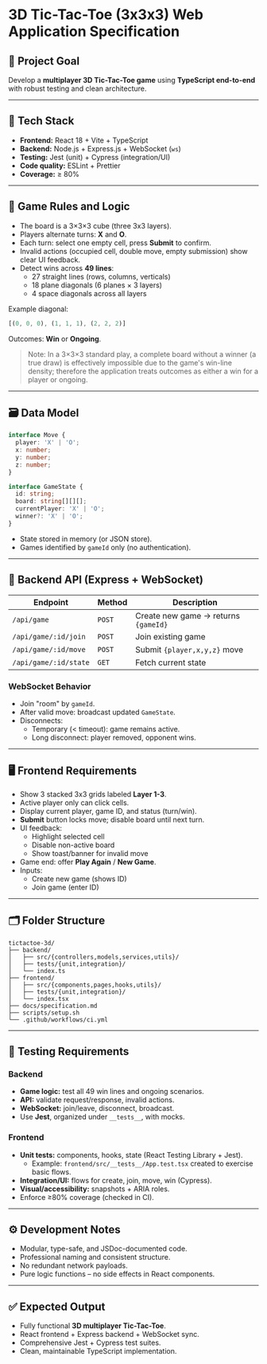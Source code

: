 # 3D Tic-Tac-Toe (3x3x3) Web Application Specification

## 🌟 Project Goal
Develop a **multiplayer 3D Tic-Tac-Toe game** using **TypeScript end-to-end** with robust testing and clean architecture.

---

## 🔻 Tech Stack
- **Frontend:** React 18 + Vite + TypeScript  
- **Backend:** Node.js + Express.js + WebSocket (`ws`)  
- **Testing:** Jest (unit) + Cypress (integration/UI)  
- **Code quality:** ESLint + Prettier  
- **Coverage:** ≥ 80%

---

## 🧩 Game Rules and Logic
- The board is a 3×3×3 cube (three 3x3 layers).
- Players alternate turns: **X** and **O**.
- Each turn: select one empty cell, press **Submit** to confirm.
- Invalid actions (occupied cell, double move, empty submission) show clear UI feedback.
- Detect wins across **49 lines**:
  - 27 straight lines (rows, columns, verticals)
  - 18 plane diagonals (6 planes × 3 layers)
  - 4 space diagonals across all layers

Example diagonal:
```ts
[(0, 0, 0), (1, 1, 1), (2, 2, 2)]
```

Outcomes: **Win** or **Ongoing**.

> Note: In a 3×3×3 standard play, a complete board without a winner (a true draw) is effectively impossible due to the game's win-line density; therefore the application treats outcomes as either a win for a player or ongoing.

---

## 🗃️ Data Model
```ts
interface Move {
  player: 'X' | 'O';
  x: number;
  y: number;
  z: number;
}

interface GameState {
  id: string;
  board: string[][][];
  currentPlayer: 'X' | 'O';
  winner?: 'X' | 'O';
}
```
- State stored in memory (or JSON store).
- Games identified by `gameId` only (no authentication).

---

## 🔌 Backend API (Express + WebSocket)
| Endpoint | Method | Description |
|-----------|---------|-------------|
| `/api/game` | `POST` | Create new game → returns `{gameId}` |
| `/api/game/:id/join` | `POST` | Join existing game |
| `/api/game/:id/move` | `POST` | Submit `{player,x,y,z}` move |
| `/api/game/:id/state` | `GET` | Fetch current state |

### WebSocket Behavior
- Join "room" by `gameId`.
- After valid move: broadcast updated `GameState`.
- Disconnects:
  - Temporary (< timeout): game remains active.
  - Long disconnect: player removed, opponent wins.

---

## 🖥️ Frontend Requirements
- Show 3 stacked 3x3 grids labeled **Layer 1-3**.
- Active player only can click cells.
- Display current player, game ID, and status (turn/win).
- **Submit** button locks move; disable board until next turn.
- UI feedback:
  - Highlight selected cell
  - Disable non-active board
  - Show toast/banner for invalid move
- Game end: offer **Play Again** / **New Game**.
- Inputs:
  - Create new game (shows ID)
  - Join game (enter ID)

---

## 🗂️ Folder Structure
```
tictactoe-3d/
├── backend/
│   ├── src/{controllers,models,services,utils}/
│   ├── tests/{unit,integration}/
│   └── index.ts
├── frontend/
│   ├── src/{components,pages,hooks,utils}/
│   ├── tests/{unit,integration}/
│   └── index.tsx
├── docs/specification.md
├── scripts/setup.sh
└── .github/workflows/ci.yml
```

---

## 🧪 Testing Requirements
### Backend
- **Game logic:** test all 49 win lines and ongoing scenarios.
- **API:** validate request/response, invalid actions.
- **WebSocket:** join/leave, disconnect, broadcast.
- Use **Jest**, organized under `__tests__`, with mocks.

### Frontend
- **Unit tests:** components, hooks, state (React Testing Library + Jest). 
  - Example: `frontend/src/__tests__/App.test.tsx` created to exercise basic flows.
- **Integration/UI:** flows for create, join, move, win (Cypress).
- **Visual/accessibility:** snapshots + ARIA roles.
- Enforce ≥80% coverage (checked in CI).

---

## ⚙️ Development Notes
- Modular, type-safe, and JSDoc-documented code.
- Professional naming and consistent structure.
- No redundant network payloads.
- Pure logic functions – no side effects in React components.

---

## ✅ Expected Output
- Fully functional **3D multiplayer Tic-Tac-Toe**.
- React frontend + Express backend + WebSocket sync.
- Comprehensive Jest + Cypress test suites.
- Clean, maintainable TypeScript implementation.

